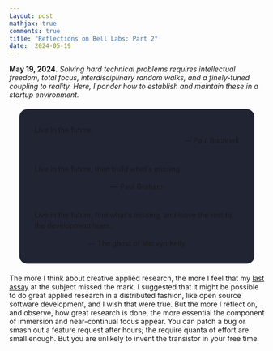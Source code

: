 ```yaml
---
Layout: post
mathjax: true
comments: true
title: "Reflections on Bell Labs: Part 2"
date:  2024-05-19
---
```


**May 19, 2024.** *Solving hard technical problems requires
  intellectual freedom, total focus, interdisciplinary random walks,
  and a finely-tuned coupling to reality. Here, I ponder how to
  establish and maintain these in a startup environment.*

<div style="background-color: #212433 ; padding: 30px; margin: 20px; border: 0px solid
grey; line-height:1.5; border-radius: 15px">
Live in the future.
<br>

<div style="text-align: right">— Paul Buchheit</div>
<br>

Live in the future, then build what's missing.
<br>

<div style="text-align: center">— Paul Graham</div>
<br>

Live in the future, find what's missing, and leave the rest to
the development team.
<br>

<div style="text-align: center">— The ghost of Mervyn Kelly</div>
</div>

The more I think about creative applied research, the more I feel that
my <a href="https://heptar.ch/rbl1/">last assay</a> at the subject
missed the mark.
I suggested that it might be possible to do great applied research in a
distributed fashion, like open source software development, and I wish
that were true.
But the more I reflect on, and observe, how great research is done,
the more essential the component of immersion and near-continual focus
appear.
You can patch a bug or smash out a feature request after hours; the
require quanta of effort are small enough. But you are unlikely to
invent the transistor in your free time.
